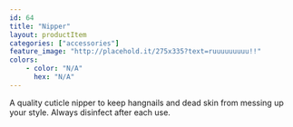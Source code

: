 ```yaml
---
id: 64
title: "Nipper"
layout: productItem
categories: ["accessories"]
feature_image: "http://placehold.it/275x335?text=ruuuuuuuuu!!"
colors:
    - color: "N/A"
      hex: "N/A"
---
```

A quality  cuticle nipper to keep hangnails and dead skin from messing up your style. Always disinfect after each use.